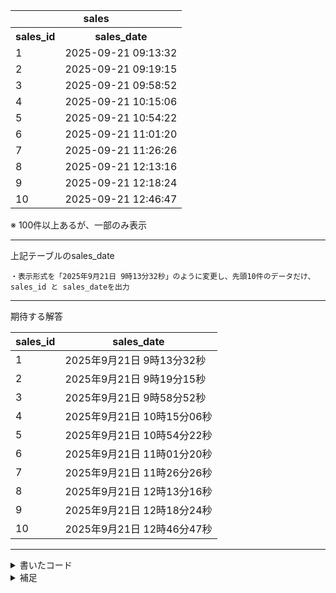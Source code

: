 <table>
  <td colspan="2" align="center"><b>sales</b></td>
  <tr>
    <th>sales_id</th>
    <th>sales_date</th>
  </tr>
  <tr>
    <td>1</td>
    <td>2025-09-21 09:13:32</td>
  </tr>
  <tr>
    <td>2</td>
    <td>2025-09-21 09:19:15</td>
  </tr>
  <tr>
    <td>3</td>
    <td>2025-09-21 09:58:52</td>
  </tr>
  <tr>
    <td>4</td>
    <td>2025-09-21 10:15:06</td>
  </tr>
  <tr>
    <td>5</td>
    <td>2025-09-21 10:54:22</td>
  </tr>
  <tr>
    <td>6</td>
    <td>2025-09-21 11:01:20</td>
  </tr>
  <tr>
    <td>7</td>
    <td>2025-09-21 11:26:26</td>
  </tr>
  <tr>
    <td>8</td>
    <td>2025-09-21 12:13:16</td>
  </tr>
  <tr>
    <td>9</td>
    <td>2025-09-21 12:18:24</td>
  </tr>
  <tr>
    <td>10</td>
    <td>2025-09-21 12:46:47</td>
  </tr>
</table>


※ 100件以上あるが、一部のみ表示

***
上記テーブルのsales_date
```
・表示形式を「2025年9月21日 9時13分32秒」のように変更し、先頭10件のデータだけ、sales_id と sales_dateを出力
```
***

期待する解答

| sales_id | sales_date                     |
|    -     |              -                 |
|        1 | 2025年9月21日 9時13分32秒        |
|        2 | 2025年9月21日 9時19分15秒        |
|        3 | 2025年9月21日 9時58分52秒        |
|        4 | 2025年9月21日 10時15分06秒       |
|        5 | 2025年9月21日 10時54分22秒       |
|        6 | 2025年9月21日 11時01分20秒       |
|        7 | 2025年9月21日 11時26分26秒       |
|        8 | 2025年9月21日 12時13分16秒       |
|        9 | 2025年9月21日 12時18分24秒       |
|       10 | 2025年9月21日 12時46分47秒       |



  
***

<details>
<summary>書いたコード</summary>

```sql
SELECT sales_id,                                                                 -- sales_idを取得
       DATE_FORMAT(sales_date, '%Y年%c月%e日 %k時%i分%s秒') AS sales_date          -- DATE_FORMATで指定形式に変更し、カラム名も変更
FROM sales                                                                       -- salesテーブルから
LIMIT 10;                                                                        -- 最初の10件のみ取得

```
</details>

<details>

<summary>補足</summary>  

FORMAT指定子
#### 日付型
| 記号 | 説明 | 例 |
|------|------|----|
| %Y   | 4桁の年 | 2024 |
| %m   | 0埋めされた2桁の月 | 03 |
| %c   | 0埋めなしの月 | 3 |
| %d   | 0埋めされた2桁の日 | 09 |
| %e   | 0埋めなしの日 | 9 |

#### 時刻型
| 記号 | 説明 | 例 |
|------|------|----|
| %H   | 0埋めされた2桁の時間（24時間形式） | 09, 13 |
| %k   | 0埋めなしの時間（24時間形式） | 9, 13 |
| %h / %I | 0埋めされた2桁の時間（12時間形式） | 09, 01 |
| %l   | 0埋めなしの時間（12時間形式） | 9, 1 |
| %i   | 0埋めされた2桁の分 | 05 |
| %s / %S | 0埋めされた2桁の秒 | 03 |
| %f   | マイクロ秒 | 000000〜999999 |
| %p   | AM または PM | AM |

#### その他
| 記号 | 説明 | 例 |
|------|------|----|
| %W   | 曜日名 | Monday |
| %a   | 曜日の省略形 | Mon |
| %D   | 日に接尾辞を付加 | 1st, 2nd, 3rd, 4th… |
| %M   | 月名 | January |
| %b   | 月の省略形 | Jan |
| %j   | 年の通算日 | 001〜366 |
</details>


